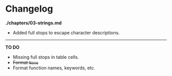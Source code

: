 # Changelog

**./chapters/03-strings.md**
* Added full stops to escape character descriptions.

---

**TO DO**
* Missing full stops in table cells.
* ~~Format `None`~~
* Format function names, keywords, etc.